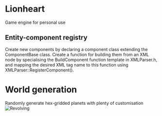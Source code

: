 # Lionheart
Game engine for personal use

## Entity-component registry
Create new components by declaring a component class extending the ComponentBase class. Create a function for building them from an XML node by specialising the BuildComponent function template in XMLParser.h, and mapping the desired XML tag name to this function using XMLParser::RegisterComponent().

# World generation
Randomly generate hex-gridded planets with plenty of customisation
![Revolving](https://github.com/swasfu/Lionheart/assets/142467272/55615b18-131c-4bc6-a195-d7ca0e406ef1)

